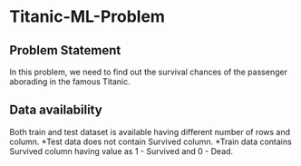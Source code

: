# Titanic-ML-Problem

## Problem Statement

In this problem, we need to find out the survival chances of the passenger aborading in the famous Titanic.

## Data availability

Both train and test dataset is available having different number of rows and column.
*Test data does not contain Survived column.
*Train data contains  Survived column having value as 1 - Survived and 0 - Dead.
